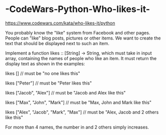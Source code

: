 # -CodeWars-Python-Who-likes-it-
https://www.codewars.com/kata/who-likes-it/python

You probably know the "like" system from Facebook and other pages. People can "like" blog posts, pictures or other items. We want to create the text that should be displayed next to such an item.




Implement a function likes :: [String] -> String, which must take in input array, containing the names of people who like an item. It must return the display text as shown in the examples:




likes [] // must be "no one likes this"


likes ["Peter"] // must be "Peter likes this"


likes ["Jacob", "Alex"] // must be "Jacob and Alex like this"


likes ["Max", "John", "Mark"] // must be "Max, John and Mark like this"


likes ["Alex", "Jacob", "Mark", "Max"] // must be "Alex, Jacob and 2 others like this"


For more than 4 names, the number in and 2 others simply increases.
